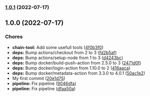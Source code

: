 

### [1.0.1](https://github.com/Shengael/nestjs-skeleton/compare/v1.0.0...v1.0.1) (2022-07-17)

## 1.0.0 (2022-07-17)


### Chores

* **chain-tool:** Add some usefull tools ([4f0b3f0](https://github.com/Shengael/nestjs-skeleton/commit/4f0b3f095351cf4cf600d77fc34eae013bc94633))
* **deps:** Bump actions/checkout from 2 to 3 ([fd2b5af](https://github.com/Shengael/nestjs-skeleton/commit/fd2b5af77e9e1a0b5c50347af226172aa06516bf))
* **deps:** Bump actions/setup-node from 1 to 3 ([d4243bc](https://github.com/Shengael/nestjs-skeleton/commit/d4243bccb1fd18ff08055239679b2721dcfd0ce7))
* **deps:** Bump docker/build-push-action from 2.5.0 to 3 ([2471d0f](https://github.com/Shengael/nestjs-skeleton/commit/2471d0f48002761085ba1c0c7f2f9269691a4a7b))
* **deps:** Bump docker/login-action from 1.10.0 to 2 ([416aaca](https://github.com/Shengael/nestjs-skeleton/commit/416aaca158b4e030099a8d13e05ae723ef41f39c))
* **deps:** Bump docker/metadata-action from 3.3.0 to 4.0.1 ([50ac1e2](https://github.com/Shengael/nestjs-skeleton/commit/50ac1e2357780577ad3ed279cacbdf90000d4bab))
* My first commit ([20e1d75](https://github.com/Shengael/nestjs-skeleton/commit/20e1d752e9bca74c56bf71dddea1c83ab89274c7))
* **pipeline:** Fix pipeline ([9046dfa](https://github.com/Shengael/nestjs-skeleton/commit/9046dfa70878d135fcb08914cbf597b033b2940d))
* **pipeline:** Fix pipeline ([dfaa50a](https://github.com/Shengael/nestjs-skeleton/commit/dfaa50a97da6e8b326cc3249ee5c2bd584ed5936))
